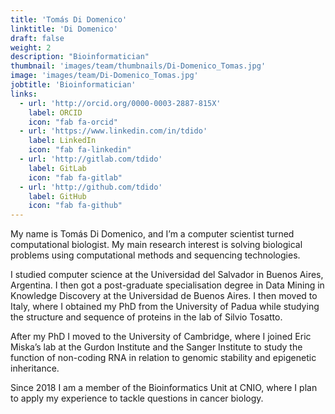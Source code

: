 ```yaml
---
title: 'Tomás Di Domenico'
linktitle: 'Di Domenico'
draft: false
weight: 2
description: "Bioinformatician"
thumbnail: 'images/team/thumbnails/Di-Domenico_Tomas.jpg'
image: 'images/team/Di-Domenico_Tomas.jpg'
jobtitle: 'Bioinformatician'
links:
  - url: 'http://orcid.org/0000-0003-2887-815X'
    label: ORCID
    icon: "fab fa-orcid"
  - url: 'https://www.linkedin.com/in/tdido'
    label: LinkedIn
    icon: "fab fa-linkedin"
  - url: 'http://gitlab.com/tdido'
    label: GitLab
    icon: "fab fa-gitlab"
  - url: 'http://github.com/tdido'
    label: GitHub
    icon: "fab fa-github"
---
```


My name is Tomás Di Domenico, and I’m a computer scientist turned computational biologist. My main research interest is solving biological problems using computational methods and sequencing technologies.

I studied computer science at the Universidad del Salvador in Buenos Aires, Argentina. I then got a post-graduate specialisation degree in Data Mining in Knowledge Discovery at the Universidad de Buenos Aires. I then moved to Italy, where I obtained my PhD from the University of Padua while studying the structure and sequence of proteins in the lab of Silvio Tosatto.

After my PhD I moved to the University of Cambridge, where I joined Eric Miska’s lab at the Gurdon Institute and the Sanger Institute to study the function of non-coding RNA in relation to genomic stability and epigenetic inheritance.

Since 2018 I am a member of the Bioinformatics Unit at CNIO, where I plan to apply my experience to tackle questions in cancer biology.

